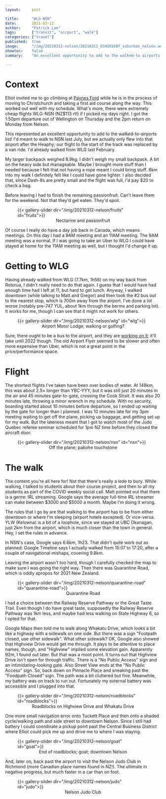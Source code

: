 ```yaml
---
layout:     post

title:      "WLG-NSN"
date:       2021-03-12
author:     "Patrick Lam"
tags:       ["transit", "airport", "walk"]
categories: ["travel"]
published:  true
image:      "/img/20210312-nelson/20210311_034501607_suburban_nelson.webp"
showtoc:    false
summary:    "An excellent opportunity to add to the walked-to-airports list! I'd meant to walk to NSN last July, but we actually only flew into that airport after the Heaphy; our flight to the start of the track was replaced by a van ride. Here's my chance!"

---
```


# Context

Elliot invited me to go climbing at <a href="https://climbnz.org.nz/nz/si/nelson/golden-bay/paynes-ford">Paynes Ford</a> while he is in the process of moving to Christchurch and taking a first aid course along the way. This worked out well with my schedule. What's more, there were extremely cheap flights WLG-NSN (NZ$113 rt!) if I picked my days right. I got the 1:50pm departure out of Wellington on Thursday and the 2pm return on Monday from Nelson.

This represented an excellent opportunity to add to the walked-to-airports list! I'd meant to walk to NSN last July, but we actually only flew into that airport after the Heaphy; our flight to the start of the track was replaced by a van ride. I'd already walked from WLG last February.

My larger backpack weighed 8.9kg; I didn't weigh my small backpack. A bit on the heavy side but manageable. Maybe I brought more stuff than I needed because I felt that not having a rope meant I could bring stuff. 8km into my walk I definitely felt like I could have gone lighter. I also decided that, since Dash-8s are pretty small and the flight was full, I'd pay $20 to check a bag.

Before leaving I had to finish the remaining passionfruit. Can't leave them for the weekend. Not that they'd get eaten. They'd spoil.

<figure>
{{< gallery-slider dir="/img/20210312-nelson/fruits" id="fruits">}}
<figcaption style="text-align:center">Nectarine and passionfruit</figcaption>
</figure>

Of course I really do have a day job back in Canada, which means meetings. On this day I had a 9AM meeting and an 11AM meeting. The 9AM meeting was a normal. If I was going to take an Uber to WLG I could have stayed at home for the 11AM meeting as well, but I thought I'd change it up.

# Getting to WLG

Having already walked from WLG (7.7km, 1h56) on my way back from Rotorua, I didn't really need to do that again. I guess that I would have had enough time had I left at 11, but hard to get lunch. Anyway, I walked downtown (while talking to Matt and Gregor) and then took the #2 bus out to the nearest stop, which is 700m away from the airport. I've done a lot worse (notably pre-747 YUL, about 1km through the berms and parking lot). It works for me, though I can see that it might not work for others.

<figure>
{{< gallery-slider dir="/img/20210312-nelson/wlg" id="wlg">}}
<figcaption style="text-align:center">Airport Motor Lodge; walking or golfing?</figcaption>
</figure>

Sure, there ought to be a bus to the airport, and they are [working on it](https://www.stuff.co.nz/national/124187628/regional-council-puts-airport-bus-service-back-on-the-agenda-but-travellers-may-have-to-wait); it'll take until 2022 though. The old Airport Flyer seemed to be slower and often more expensive than Uber, which is not a great point in the price/performance space.

# Flight

The shortest flights I've taken have been over bodies of water. At 148km, this was about 2.5× longer than YBC-YYY, but it was still just 20 minutes in the air and 45 minutes gate-to-gate, crossing the Cook Strait. It was also 20 minutes late, throwing a minor wrench in my schedule. With no security, boarding started about 10 minutes before departure, so I ended up waiting by the gate for longer than I planned. I was 10 minutes late for my 3pm meeting waiting to get off the plane, picking up baggage, and getting set up for my walk. But the lateness meant that I got to watch most of the Judo Quebec referee seminar scheduled for 1pm NZ time before they closed the aircraft door.

<figure>
{{< gallery-slider dir="/img/20210312-nelson/nsn" id="nsn">}}
<figcaption style="text-align:center">Off the plane; pakohe touchstone</figcaption>
</figure>

# The walk

The content you're all here for! Not that there's really a lede to bury. While walking, I talked to students about their course project, and then to all my students as part of the COVID weekly social call. Matt pointed out that there is a genre: IRL streaming. Google says the average full-time IRL streamer can make between $3000 and $5000 a month. Maybe I'm doing it wrong.

The rules that I go by are that walking to the airport has to be from either downtown or where I'm sleeping (airport hotels excepted). Or vice-versa. YLW (Kelowna) is a bit of a loophole, since we stayed at UBC Okanagan, just 2km from the airport, which is much closer than the town in general. Hey, I set the rules in advance.

In NSN's case, Google says 6.6km, 1h23. That didn't quite work out as planned: Google Timeline says I actually walked from 15:07 to 17:20, after a couple of navigational mishaps, covering 9.8km. 

Leaving the airport wasn't too hard, though I carefully checked the map to make sure I was going the right way. Then there was Quarantine Road, which is oddly apropos for 2021 New Zealand.

<figure>
{{< gallery-slider dir="/img/20210312-nelson/quarantine-road" id="quarantine-road">}}
<figcaption style="text-align:center">Quarantine Road</figcaption>
</figure>


I had a choice between the Railway Reserve Pathway or the Great Taste Trail. Even though I do have great taste, supposedly the Railway Reserve Pathway was 1km less, and maybe had less walking on State Highway 6, so I opted for that. 

Google Maps then told me to walk along Whakatu Drive, which looks a bit like a highway with a sidewalk on one side. But there was a sign "Footpath closed, use other sidewalk". What other sidewalk? OK, Google also showed that Highview Drive would get me through. It pays to be attentive to place names, though, and "Highview" implied some elevation gain. Apparently 92m, I found out later. But that was a moot point. It turns out that Highview Drive isn't open for through traffic. There is a "No Public Access" sign and an intimidating-looking gate. Also Street View ends at the "No Public Access" sign. So, back down on Pinnacle Place and sneaking past the "Foodpath Closed" sign. The path was a bit cluttered but fine. Meanwhile, my battery was on track to run out. Fortunately my external battery was accessible and I plugged into that.

<figure>
{{< gallery-slider dir="/img/20210312-nelson/roadblocks" id="roadblocks">}}
<figcaption style="text-align:center">Roadblocks on Highview Drive and Whakatu Drive</figcaption>
</figure>

One more small navigation error onto Tuckett Place and then onto a shaded cycle/walking path and side street to downtown Nelson. Since I still had battery I could coordinate a pickup point past the Central Business District where Elliot could pick me up and drive me to where I was staying.

<figure>
{{< gallery-slider dir="/img/20210312-nelson/goat" id="goat">}}
<figcaption style="text-align:center">End of roadblocks; goat; downtown Nelson</figcaption>
</figure>

And, later on, back past the airport to visit the Nelson Judo Club in Richmond (more Canadian place names found in NZ!). The ultimate in negative progress, but much faster in a car than on foot.

<figure>
{{< gallery-slider dir="/img/20210312-nelson/judo" id="judo">}}
<figcaption style="text-align:center">Nelson Judo Club</figcaption>
</figure>

